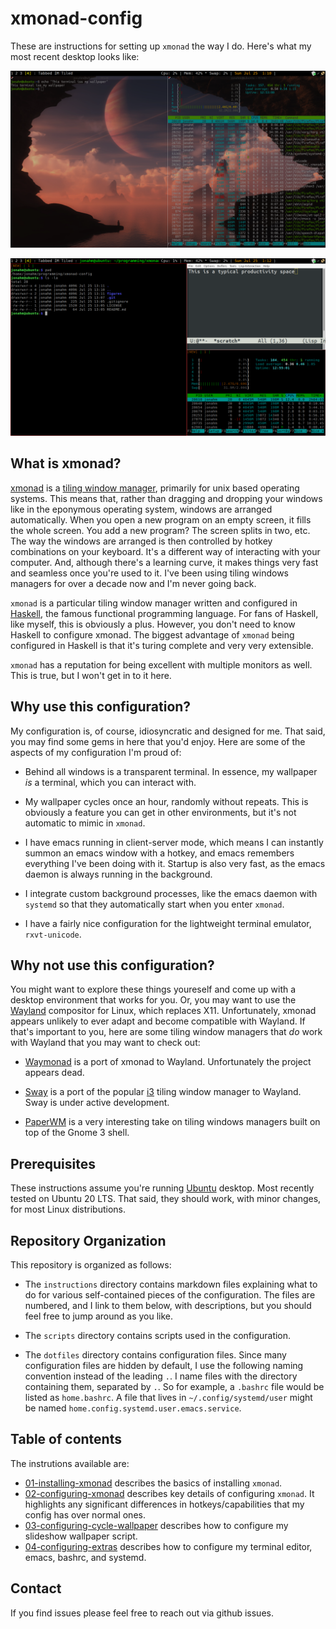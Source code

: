 xmonad-config
===

These are instructions for setting up `xmonad` the way I do. Here's
what my most recent desktop looks like:

![wallpaper](figures/wallpaper.png)

![productivity](figures/productivity.png)

## What is xmonad?

[xmonad](https://xmonad.org/) is a [tiling window
manager](https://en.wikipedia.org/wiki/Tiling_window_manager),
primarily for unix based operating systems. This means that, rather
than dragging and dropping your windows like in the eponymous
operating system, windows are arranged automatically. When you open a
new program on an empty screen, it fills the whole screen. You add a
new program? The screen splits in two, etc. The way the windows are
arranged is then controlled by hotkey combinations on your
keyboard. It's a different way of interacting with your computer. And,
although there's a learning curve, it makes things very fast and
seamless once you're used to it. I've been using tiling windows
managers for over a decade now and I'm never going back.

`xmonad` is a particular tiling window manager written and configured
in [Haskell](https://www.haskell.org/), the famous functional
programming language. For fans of Haskell, like myself, this is
obviously a plus. However, you don't need to know Haskell to configure
xmonad. The biggest advantage of `xmonad` being configured in Haskell
is that it's turing complete and very very extensible.

`xmonad` has a reputation for being excellent with multiple monitors
as well. This is true, but I won't get in to it here.

## Why use this configuration?

My configuration is, of course, idiosyncratic and designed for
me. That said, you may find some gems in here that you'd enjoy. Here
are some of the aspects of my configuration I'm proud of:

- Behind all windows is a transparent terminal. In essence, my
  wallpaper *is* a terminal, which you can interact with.

- My wallpaper cycles once an hour, randomly without repeats. This is
  obviously a feature you can get in other environments, but it's not
  automatic to mimic in `xmonad`.

- I have emacs running in client-server mode, which means I can
  instantly summon an emacs window with a hotkey, and emacs remembers
  everything I've been doing with it. Startup is also very fast, as
  the emacs daemon is always running in the background.
  
- I integrate custom background processes, like the emacs daemon with
  `systemd` so that they automatically start when you enter `xmonad`.

- I have a fairly nice configuration for the lightweight terminal
  emulator, `rxvt-unicode`.
  
## Why not use this configuration?

You might want to explore these things youreself and come up with a
desktop environment that works for you. Or, you may want to use the
[Wayland](https://wayland.freedesktop.org/) compositor for Linux,
which replaces X11. Unfortunately, xmonad appears unlikely to ever
adapt and become compatible with Wayland. If that's important to you,
here are some tiling window managers that *do* work with Wayland that
you may want to check out:

- [Waymonad](https://github.com/waymonad/waymonad) is a port of xmonad
  to Wayland. Unfortunately the project appears dead.
  
- [Sway](https://swaywm.org/) is a port of the popular
  [i3](https://i3wm.org/) tiling window manager to Wayland. Sway is
  under active development.

- [PaperWM](https://github.com/paperwm/PaperWM) is a very interesting
  take on tiling windows managers built on top of the Gnome 3 shell.

## Prerequisites

These instructions assume you're running [Ubuntu](https://ubuntu.com/)
desktop. Most recently tested on Ubuntu 20 LTS. That said, they should
work, with minor changes, for most Linux distributions.

## Repository Organization

This repository is organized as follows:

- The `instructions` directory contains markdown files explaining what
  to do for various self-contained pieces of the configuration. The
  files are numbered, and I link to them below, with descriptions, but
  you should feel free to jump around as you like.
  
- The `scripts` directory contains scripts used in the configuration.

- The `dotfiles` directory contains configuration files. Since many
  configuration files are hidden by default, I use the following
  naming convention instead of the leading `.`. I name files with the
  directory containing them, separated by `.`. So for example, a
  `.bashrc` file would be listed as `home.bashrc`. A file that lives
  in `~/.config/systemd/user` might be named
  `home.config.systemd.user.emacs.service`.

## Table of contents

The instrutions available are:

- [01-installing-xmonad](instructions/01-installing-xmonad.md)
  describes the basics of installing `xmonad`.
- [02-configuring-xmonad](instructions/02-configuring-xmonad.md)
  describes key details of configuring `xmonad`. It highlights any
  significant differences in hotkeys/capabilities that my config has
  over normal ones.
- [03-configuring-cycle-wallpaper](instructions/03-configuring-cycle-wallpaper.md)
  describes how to configure my slideshow wallpaper script.
- [04-configuring-extras](instructions/04-configuring-extras.md)
  describes how to configure my terminal editor, emacs, bashrc, and
  systemd.

## Contact

If you find issues please feel free to reach out via github issues.
